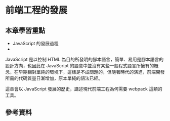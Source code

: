 # 前端工程的發展

## 本章學習重點

- JavaScript 的發展過程
-

JavaScript 是以控制 HTML 為目的所發明的腳本語言，簡單、易用是腳本語言的設計方向，也因此在 JavaScript 的語意中並沒有某些一般程式語言所擁有的概念，在早期相對單純的環境下，這樣是不成問題的，但隨著時代的演進，前端開發所需的代碼質量日漸增加，原本單純的語法已經。

這章會以 JavaScript 發展的歷史，講述現代前端工程為何需要 webpack 這類的工具。

## 參考資料
